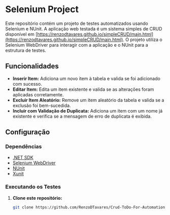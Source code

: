 # Selenium Project

Este repositório contém um projeto de testes automatizados usando Selenium e NUnit. A aplicação web testada é um sistema simples de CRUD disponível em [https://renzodtavares.github.io/simpleCRUD/main.html](https://renzodtavares.github.io/simpleCRUD/main.html). O projeto utiliza o Selenium WebDriver para interagir com a aplicação e o NUnit para a estrutura de testes.

## Funcionalidades

- **Inserir Item:** Adiciona um novo item à tabela e valida se foi adicionado com sucesso.
- **Editar Item:** Edita um item existente e valida se as alterações foram aplicadas corretamente.
- **Excluir Item Aleatório:** Remove um item aleatório da tabela e valida se a exclusão foi bem-sucedida.
- **Incluir com Validação de Duplicata:** Adiciona um item com um nome já existente e verifica se a mensagem de erro de duplicata é exibida.

## Configuração

### Dependências

- [.NET SDK](https://dotnet.microsoft.com/download)
- [Selenium WebDriver](https://www.selenium.dev/)
- [NUnit](https://nunit.org/)
- [Xunit](https://xunit.net/)

### Executando os Testes

1. **Clone este repositório:**

   ```bash
   git clone https://github.com/RenzoDTavares/Crud-ToDo-For-AutomationTests.git
